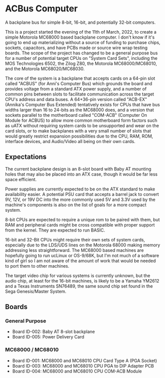 # ACBus Computer
A backplane bus for simple 8-bit, 16-bit, and potentially 32-bit computers. 

This is a project started the evening of the 11th of March, 2022, to create a simple Motorola MC68000 based backplane computer. I don't know if it's going to end up materializing without a source of funding to purchase chips, sockets, capacitors, and have PCBs made or source wire wrap testing boards. The scope of the project has changed to be a general purpose bus for a number of potential target CPUs on "System Card Sets", including the MOS Technologies 6502, the Zilog Z80, the Motorola MC68000/MC68010, and the Motorola MC68020/MC68030. 

The core of the system is a backplane that accepts cards on a 64-pin slot called "ACBUS" (for Anni's Computer Bus) which grounds the board and provides voltage from a standard ATX power supply, and a number of common pins between slots to facilitate communication across the target CPU's address and data buses. A 64+36-pin version called "ACB-EX" (Annika's Computer Bus Extended) tentatively exists for CPUs that have bus widths larger than 16 to 24-bits as the MC68000 does, and a version that sockets parallel to the motherboard called "COM-ACB" (Computer On Module for ACBUS) to allow more common motherboard form factors such as uATX without requiring system cards to be unsupported and wear on the card slots, or to make backplanes with a very small number of slots that would greatly restrict expansion possibilities due to the CPU, RAM, ROM, interface devices, and Audio/Video all being on their own cards. 

## Expectations
The current backplane design is an 8-slot board with Baby AT mounting holes that may also be placed into an ATX case, though it would be far less space efficient. 

Power supplies are currently expected to be on the ATX standard to make availability easier. A potential PSU card that accepts a barrel jack to convert 9V, 12V, or 19V DC into the more commonly used 5V and 3.3V used by the machine's components is also on the list of goals for a more compact system. 

8-bit CPUs are expected to require a unique rom to be paired with them, but RAM and peripheral cards might be cross compatible with proper support from the kernel. They are expected to run BASIC. 

16-bit and 32-Bit CPUs might require their own sets of system cards, especially due to the LDS/UDS lines on the Motorola 68000 making memory addressing less straightforward. The MC68000 based machines are hopefully going to run ucLinux or OS-9/68K, but I'm not much of a software kind of girl so I am not aware of the amount of work that would be needed to port them to other machines. 

The target video chip for various systems is currently unknown, but the audio chip, at least for the 16-bit machines, is likely to be a Yamaha YM2612 and a Texas Instruments SN76489, the same sound chip set found in the Sega Genesis/Master System. 

## Boards
### General Purpose
- Board ID-002: Baby AT 8-slot backplane
- Board ID-005: Power Delivery Card

### MC68000 / MC68010
- Board ID-001: MC68000 and MC68010 CPU Card Type A (PGA Socket)
- Board ID-003: MC68000 and MC68010 CPU PGA to DIP Adapter PCB
- Board ID-004: MC68000 and MC68010 CPU COM-ACB Module
